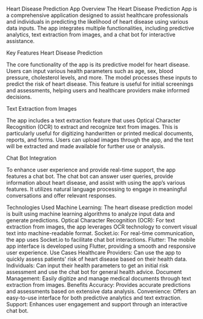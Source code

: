 Heart Disease Prediction App
Overview
The Heart Disease Prediction App is a comprehensive application designed to assist healthcare professionals and individuals in predicting the likelihood of heart disease using various data inputs. The app integrates multiple functionalities, including predictive analytics, text extraction from images, and a chat bot for interactive assistance.

Key Features
Heart Disease Prediction

The core functionality of the app is its predictive model for heart disease. Users can input various health parameters such as age, sex, blood pressure, cholesterol levels, and more. The model processes these inputs to predict the risk of heart disease. This feature is useful for initial screenings and assessments, helping users and healthcare providers make informed decisions.

Text Extraction from Images

The app includes a text extraction feature that uses Optical Character Recognition (OCR) to extract and recognize text from images. This is particularly useful for digitizing handwritten or printed medical documents, reports, and forms. Users can upload images through the app, and the text will be extracted and made available for further use or analysis.

Chat Bot Integration

To enhance user experience and provide real-time support, the app features a chat bot. The chat bot can answer user queries, provide information about heart disease, and assist with using the app’s various features. It utilizes natural language processing to engage in meaningful conversations and offer relevant responses.

Technologies Used
Machine Learning: The heart disease prediction model is built using machine learning algorithms to analyze input data and generate predictions.
Optical Character Recognition (OCR): For text extraction from images, the app leverages OCR technology to convert visual text into machine-readable format.
Socket.io: For real-time communication, the app uses Socket.io to facilitate chat bot interactions.
Flutter: The mobile app interface is developed using Flutter, providing a smooth and responsive user experience.
Use Cases
Healthcare Providers: Can use the app to quickly assess patients' risk of heart disease based on their health data.
Individuals: Can input their health parameters to get an initial risk assessment and use the chat bot for general health advice.
Document Management: Easily digitize and manage medical documents through text extraction from images.
Benefits
Accuracy: Provides accurate predictions and assessments based on extensive data analysis.
Convenience: Offers an easy-to-use interface for both predictive analytics and text extraction.
Support: Enhances user engagement and support through an interactive chat bot.
